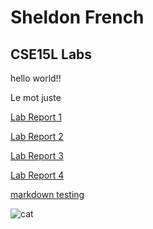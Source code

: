 # Sheldon French
## CSE15L Labs
hello world!!

Le mot juste

[Lab Report 1](lab-report-1-week-2.html)

[Lab Report 2](lab-report-2-week-4.html)

[Lab Report 3](lab-report-3-week-6.md)

[Lab Report 4](lab-report-4-week-8.md)


[markdown testing](https://sheldon-f.github.io/cse15l-lab-reports/test)


![cat](https://helios-i.mashable.com/imagery/articles/04n7Aref48jzo9Bbj7IXKUI/hero-image.fill.size_1200x900.v1614275729.jpg)

